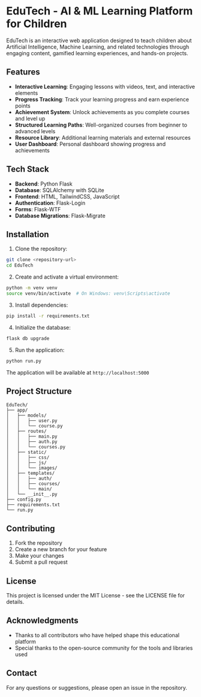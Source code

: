# EduTech - AI & ML Learning Platform for Children

EduTech is an interactive web application designed to teach children about Artificial Intelligence, Machine Learning, and related technologies through engaging content, gamified learning experiences, and hands-on projects.

## Features

- **Interactive Learning**: Engaging lessons with videos, text, and interactive elements
- **Progress Tracking**: Track your learning progress and earn experience points
- **Achievement System**: Unlock achievements as you complete courses and level up
- **Structured Learning Paths**: Well-organized courses from beginner to advanced levels
- **Resource Library**: Additional learning materials and external resources
- **User Dashboard**: Personal dashboard showing progress and achievements

## Tech Stack

- **Backend**: Python Flask
- **Database**: SQLAlchemy with SQLite
- **Frontend**: HTML, TailwindCSS, JavaScript
- **Authentication**: Flask-Login
- **Forms**: Flask-WTF
- **Database Migrations**: Flask-Migrate

## Installation

1. Clone the repository:
```bash
git clone <repository-url>
cd EduTech
```

2. Create and activate a virtual environment:
```bash
python -m venv venv
source venv/bin/activate  # On Windows: venv\Scripts\activate
```

3. Install dependencies:
```bash
pip install -r requirements.txt
```

4. Initialize the database:
```bash
flask db upgrade
```

5. Run the application:
```bash
python run.py
```

The application will be available at `http://localhost:5000`

## Project Structure

```
EduTech/
├── app/
│   ├── models/
│   │   ├── user.py
│   │   └── course.py
│   ├── routes/
│   │   ├── main.py
│   │   ├── auth.py
│   │   └── courses.py
│   ├── static/
│   │   ├── css/
│   │   ├── js/
│   │   └── images/
│   ├── templates/
│   │   ├── auth/
│   │   ├── courses/
│   │   └── main/
│   └── __init__.py
├── config.py
├── requirements.txt
└── run.py
```

## Contributing

1. Fork the repository
2. Create a new branch for your feature
3. Make your changes
4. Submit a pull request

## License

This project is licensed under the MIT License - see the LICENSE file for details.

## Acknowledgments

- Thanks to all contributors who have helped shape this educational platform
- Special thanks to the open-source community for the tools and libraries used

## Contact

For any questions or suggestions, please open an issue in the repository. 